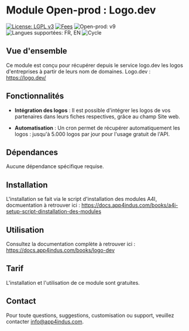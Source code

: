 # Module Open-prod : Logo.dev

[![License: LGPL v3](https://img.shields.io/badge/License-LGPL_v3-blue.svg)](https://www.gnu.org/licenses/lgpl-3.0) [![Fees](https://img.shields.io/badge/Fees-No-green.svg)](https://github.com/votre-utilisateur/module-gestion-flotte) ![Open-prod: v9](https://img.shields.io/badge/Open--prod-v9-orange)
![Langues supportées: FR, EN](https://img.shields.io/badge/Langage-FR%20%7C%20EN-yellow)
![Cycle](https://img.shields.io/badge/Cycle-Release%20Candidat%201-purple)


## Vue d'ensemble

 Ce module est conçu pour récupérer depuis le service logo.dev les logos d'entreprises à partir de leurs nom de domaines.
 Logo.dev : https://logo.dev/


## Fonctionnalités

- **Intégration des logos** : Il est possible d'intégrer les logos de vos partenaires dans leurs fiches respectives, grâce au champ Site web.

- **Automatisation** : Un cron permet de récupérer automatiquement les logos : jusqu'à 5.000 logos par jour pour l'usage gratuit de l'API.

## Dépendances

Aucune dépendance spécifique requise.

## Installation

L'installation se fait via le script d'installation des modules A4I, docmuentation à retrouver ici : https://docs.app4indus.com/books/a4i-setup-script-dinstallation-des-modules

## Utilisation

Consultez la documentation complète à retrouver ici : https://docs.app4indus.com/books/logo-dev

## Tarif

L'installation et l'utilisation de ce module sont gratuites.

## Contact

Pour toute questions, suggestions, customisation ou support, veuillez contacter [info@app4indus.com](mailto:info@app4indus.com).
